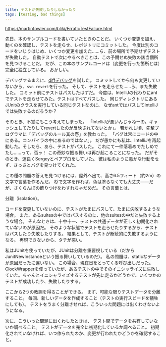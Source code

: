 ```yaml
---
title: テストが失敗したりしなかったり
tags: [testing, bad things]
---
```


https://martinfowler.com/bliki/ErraticTestFailure.html

先日、本のサンプルコードを書いていたときのことだ。
いくつか変更を加え、動くのを確認し、テストを走らせ、レポジトリにコミットした。
今度は別のコードをいじりはじめ、いくつか変更を加えた……ら、前の場所で予期せずテストが失敗した。
自動テストで次にやるべきことは、この予期せぬ失敗の該当個所を見つけることだ。
だが、この本のサンプルコードは（変更を行った箇所とは）完全に独立している。
おかしい。

デバッグするまえに、[diffデバッグ](/DiffDebugging)を試した。
コミットしてから何も変更していないから、``svn revert``を行った。
そして、テストを走らせた……ら、また失敗した。
コミット前にテストはパスしたはずだ。
今度は、IntelliJの代わりにantでテストを走らせてみた。テストはすべてパスした。
同じディレクトリにあるJUnitのクラスを実行している同じテストなのに、
なぜantではパスしてIntelliJでは失敗するのだろうか？

そのとき、不覚にもこう考えてしまった。
「IntelliJが悪いんじゃねーの。キャッシュしてたりしてrevertしたのが反映されてないとか」。
若かれし頃、先輩プログラマに「デバッグのルール其の壱」を教わった。
「バグは常にコードの中にある。コンパイラの中にあるのではない」。
だが愚かにも私は、IntelliJを再起動した。そしたら、あら、テストがパスした。
これにて一件落着めでたしめでたし……って、否ッ！
この奇妙な振る舞いは再び起こることになった。
だがそのとき、運良くSergeyとペアプロをしていた。
彼は私のように愚かな行動をせず、さっさとバグを見つけてくれた。

この種の問題の答えを見つけるには、屋外へ出て、高さ6.5フィート（約2m）の文字で言葉を作るんだ。
杉で文字を作れば、色は塗らなくても大丈夫——だが、さくらんぼの飾りつけをわすれちゃだめだ。
その言葉とは、

分離（isolation）。

コードを変更していないのに、テストがたまにパスして、たまに失敗するような場合。
また、あるsuitesの中ではパスするのに、他のsuitesの中だと失敗するような場合。
そんなときは、十中十一、テストの共通データが正しく初期化されていないのが原因だ。
そのような状態でテストを走らせたりするから、テストはパスしたり失敗したりする。
結果として、テストが断続的に失敗するようになる。
再現できないから、タチが悪い。

私はJUnitを使っていたが、JUnitは分離を重要視している（だからJunitNewInstanceという振る舞いしているのだ）。
私の問題は、staticなデータが原因だったに違いない。
この場合、現在日をとってくる呼び出しだった。
ClockWrapperを使っていたが、あるテストの中でそのイニシャライズに失敗していた。ちゃんとイニシャライズするテストが先に走るかどうかで、いくつかのテストが成功したり、失敗したりする。

ここから2つの教訓を得ることができる。
まず、可能な限りテストデータを分離すること。
毎回、新しいデータを作成すること（テストの実行スピードを犠牲にしても）。
テストをうまく分離させれば、こういった問題には出くわさないようになる。

次に、こういった問題に出くわしたときは、
テスト間でデータを共有していないか調べること。
テストがデータを完全に初期化しているか調べること。
初期化されていなければ、いつ作られたのか、変更が行われたかどうかを確認すること。

